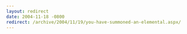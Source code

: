 ```yaml
---
layout: redirect
date: 2004-11-18 -0800
redirect: /archive/2004/11/19/you-have-summoned-an-elemental.aspx/
---
```

